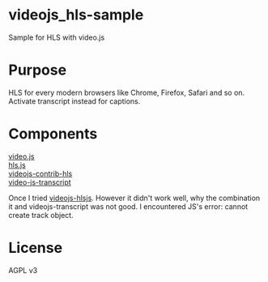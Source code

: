 # videojs_hls-sample
Sample for HLS with video.js

# Purpose
HLS for every modern browsers like Chrome, Firefox, Safari and so on.  
Activate transcript instead for captions.

# Components
[video.js](http://videojs.com/)  
[hls.js](https://github.com/dailymotion/hls.js)  
[videojs-contrib-hls](https://github.com/videojs/videojs-contrib-hls)  
[video-js-transcript](https://github.com/walsh9/videojs-transcript)  
  
Once I tried [videojs-hlsjs](https://github.com/benjipott/videojs-hlsjs). However it didn't work well, why the combination it and videojs-transcript was not good. I encountered JS's error: cannot create track object.

# License
AGPL v3
